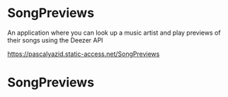 
# SongPreviews
An application where you can look up a music artist and play previews of their songs using the Deezer API

https://pascalyazid.static-access.net/SongPreviews
# SongPreviews

